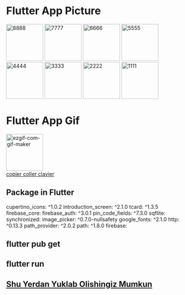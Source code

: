 # Flutter App Picture

<a href="https://ibb.co/9ndpsPB"><img src="https://i.ibb.co/sjXgy7c/8888.jpg" alt="8888" border="0" width=100></a>
<a href="https://ibb.co/nrGMY92"><img src="https://i.ibb.co/ZdjzF5s/7777.jpg" alt="7777" border="0" width=100></a>
<a href="https://ibb.co/Vt8ZdDN"><img src="https://i.ibb.co/HVQs0Y2/6666.jpg" alt="6666" border="0" width=100></a>
<a href="https://ibb.co/F77khSZ"><img src="https://i.ibb.co/WKKNHb8/5555.jpg" alt="5555" border="0" width=100></a>
<a href="https://ibb.co/WzKTZtC"><img src="https://i.ibb.co/M1NXr6d/4444.jpg" alt="4444" border="0" width=100></a>
<a href="https://ibb.co/mFzbV3J"><img src="https://i.ibb.co/3Yh49n1/3333.jpg" alt="3333" border="0" width=100></a>
<a href="https://ibb.co/FH5S7ny"><img src="https://i.ibb.co/jJyc4HQ/2222.jpg" alt="2222" border="0" width=100></a>
<a href="https://ibb.co/Hg2jy52"><img src="https://i.ibb.co/nk0Fyx0/1111.jpg" alt="1111" border="0" width=100></a>

# Flutter App Gif

<a href="https://ibb.co/bgPtKJL"><img src="https://i.ibb.co/1fLcm6K/ezgif-com-gif-maker.gif" alt="ezgif-com-gif-maker" border="0" width=100></a><br /><a target='_blank' href='https://usefulwebtool.com/fr/clavier-russe'>copier coller clavier</a><br />

## Package in Flutter

  cupertino_icons: ^1.0.2
  introduction_screen: ^2.1.0
  tcard: ^1.3.5
  firebase_core:
  firebase_auth: ^3.0.1
  pin_code_fields: ^7.3.0
  sqflite:
  synchronized:
  image_picker: ^0.7.0-nullsafety
  google_fonts: ^2.1.0
  http: ^0.13.3
  path_provider: ^2.0.2
  path: ^1.8.0
  firebase:
## flutter pub get
## flutter run

## [Shu Yerdan Yuklab Olishingiz Mumkun](https://github.com/lordmax777/ExaminDanLavha/blob/main/app-release.apk)
